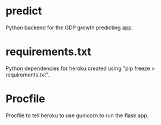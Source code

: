 # predict

Python backend for the GDP growth predicting app.

# requirements.txt

Python dependencies for heroku created using "pip freeze > requirements.txt".

# Procfile

Procfile to tell heroku to use gunicorn to run the flask app.
